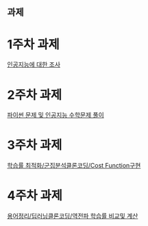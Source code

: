 ## 과제


# 1주차 과제 
 [인공지능에 대한 조사](https://github.com/elyo9381/AI---study/blob/master/like%20lion/pre%20course/1%EC%A3%BC%EC%B0%A8%EA%B3%BC%EC%A0%9C.md)



# 2주차 과제
[파이썬 문제 및 인공지능 수학문제 풀이](https://github.com/elyo9381/AI---study/blob/master/like%20lion/pre%20course/2%EC%A3%BC%EC%B0%A8%EA%B3%BC%EC%A0%9C.ipynb)

# 3주차 과제
[학습률 최적화/군집분석클론코딩/Cost Function구현](https://github.com/elyo9381/AI---study/blob/master/like%20lion/pre%20course/3%EC%A3%BC%EC%B0%A8_%EA%B3%BC%EC%A0%9C.ipynb)

# 4주차 과제
[용어정리/딥러닝클론코딩/역전파 학습률 비교및 계산](https://github.com/elyo9381/AI---study/blob/master/like%20lion/pre%20course/4%EC%A3%BC%EC%B0%A8_%EA%B3%BC%EC%A0%9C.ipynb)